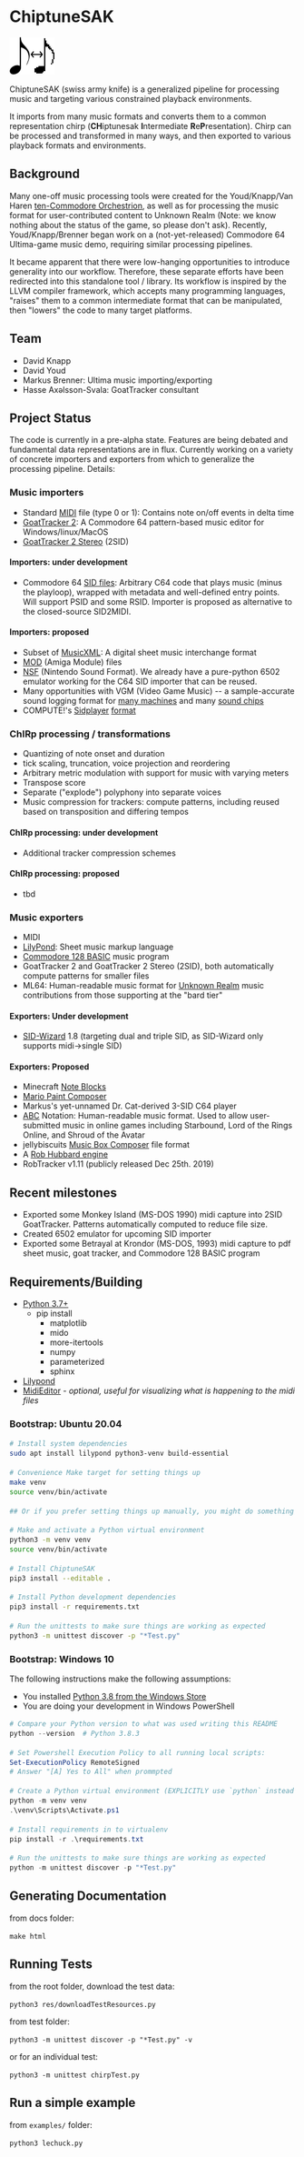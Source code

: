 # ChiptuneSAK

[comment]: # (Note: for now, can't link to image unless authenticated to private repo)
![logo](https://github.com/c64cryptoboy/ChiptuneSAK/blob/master/res/logoSmall.png)

ChiptuneSAK (swiss army knife) is a generalized pipeline for processing music and targeting various constrained playback environments.

It imports from many music formats and converts them to a common representation chirp (**CH**iptunesak **I**ntermediate **R**e**P**resentation).  Chirp can be processed and transformed in many ways, and then exported to various playback formats and environments.

## Background

Many one-off music processing tools were created for the Youd/Knapp/Van Haren [ten-Commodore Orchestrion](https://hackaday.com/2019/09/07/how-many-commodores-does-it-take-to-crack-a-nut/), as well as for processing the music format for user-contributed content to Unknown Realm (Note: we know nothing about the status of the game, so please don't ask).  Recently, Youd/Knapp/Brenner began work on a (not-yet-released) Commodore 64 Ultima-game music demo, requiring similar processing pipelines.

It became apparent that there were low-hanging opportunities to introduce generality into our workflow.  Therefore, these separate efforts have been redirected into this standalone tool / library.  Its workflow is inspired by the LLVM compiler framework, which accepts many programming languages, "raises" them to a common intermediate format that can be manipulated, then "lowers" the code to many target platforms.

## Team

* David Knapp
* David Youd
* Markus Brenner: Ultima music importing/exporting
* Hasse Axəlsson-Svala: GoatTracker consultant

## Project Status

The code is currently in a pre-alpha state.  Features are being debated and fundamental data representations are in flux.  Currently working on a variety of concrete importers and exporters from which to generalize the processing pipeline.  Details:

### Music importers

* Standard [MIDI](https://www.midi.org/specifications) file (type 0 or 1):  Contains note on/off events in delta time
* [GoatTracker 2](https://sourceforge.net/p/goattracker2/code/HEAD/tree/): A Commodore 64 pattern-based music editor for Windows/linux/MacOS
* [GoatTracker 2 Stereo](https://sourceforge.net/projects/goattracker2/files/GoatTracker%202%20Stereo/) (2SID)

#### Importers: under development

* Commodore 64 [SID files](https://www.hvsc.c64.org/download/C64Music/DOCUMENTS/SID_file_format.txt): Arbitrary C64 code that plays music (minus the playloop), wrapped with metadata and well-defined entry points.  Will support PSID and some RSID.  Importer is proposed as alternative to the closed-source SID2MIDI.

#### Importers: proposed

* Subset of [MusicXML](https://www.musicxml.com/for-developers/): A digital sheet music interchange format
* [MOD](http://web.archive.org/web/20120806024858/http://16-bits.org/mod/) (Amiga Module) files
* [NSF](https://wiki.nesdev.com/w/index.php/NSF) (Nintendo Sound Format).  We already have a pure-python 6502 emulator working for the C64 SID importer that can be reused.
* Many opportunities with VGM (Video Game Music)  -- a sample-accurate sound logging format for [many machines](https://vgmrips.net/packs/systems) and many [sound chips](https://vgmrips.net/packs/chips)
* COMPUTE!'s [Sidplayer](https://archive.org/details/Computes_Music_System_for_the_Commodore_128_and_64/mode/2up) [format](https://ist.uwaterloo.ca/~schepers/formats/SIDPLAY.TXT)

### ChIRp processing / transformations

* Quantizing of note onset and duration
* tick scaling, truncation, voice projection and reordering
* Arbitrary metric modulation with support for music with varying meters
* Transpose score
* Separate ("explode") polyphony into separate voices
* Music compression for trackers: compute patterns, including reused based on transposition and differing tempos

#### ChIRp processing: under development

* Additional tracker compression schemes

#### ChIRp processing: proposed

* tbd

### Music exporters

* MIDI
* [LilyPond](http://lilypond.org/doc/v2.19/Documentation/notation.pdf): Sheet music markup language
* [Commodore 128 BASIC](https://www.c64-wiki.com/wiki/BASIC#Overview_of_BASIC_Version_7.0_Commands) music program
* GoatTracker 2 and GoatTracker 2 Stereo (2SID), both automatically compute patterns for smaller files
* ML64: Human-readable music format for [Unknown Realm](https://www.kickstarter.com/projects/stirringdragongames/unknown-realm-an-8bit-rpg-for-pc-and-commodore-64) music contributions from those supporting at the "bard tier"

#### Exporters: Under development

* [SID-Wizard](https://sourceforge.net/p/sid-wizard/code/HEAD/tree/) 1.8 (targeting dual and triple SID, as SID-Wizard only supports midi->single SID)

#### Exporters: Proposed

* Minecraft [Note Blocks](https://minecraft.gamepedia.com/Note_Block)
* [Mario Paint Composer](https://mariopaintcomposer.proboards.com/)
* Markus's yet-unnamed Dr. Cat-derived 3-SID C64 player
* [ABC](http://abcnotation.com/wiki/abc:standard:v2.1) Notation: Human-readable music format.  Used to allow user-submitted music in online games including Starbound, Lord of the Rings Online, and Shroud of the Avatar
* jellybiscuits [Music Box Composer](http://www.jellybiscuits.com/?page_id=951) file format
* A [Rob Hubbard engine](https://www.1xn.org/text/C64/rob_hubbards_music.txt)
* RobTracker v1.11 (publicly released Dec 25th. 2019)

## Recent milestones

* Exported some Monkey Island (MS-DOS 1990) midi capture into 2SID GoatTracker.  Patterns automatically computed to reduce file size.
* Created 6502 emulator for upcoming SID importer
* Exported some Betrayal at Krondor (MS-DOS, 1993) midi capture to pdf sheet music, goat tracker, and Commodore 128 BASIC program

## Requirements/Building

* [Python 3.7+](https://www.python.org/downloads/)
    * pip install
        * matplotlib
        * mido
        * more-itertools
        * numpy
        * parameterized
        * sphinx
* [Lilypond](https://lilypond.org/download.html)
* [MidiEditor](https://www.midieditor.org/) - *optional, useful for visualizing what is happening to the midi files*

### Bootstrap: Ubuntu 20.04

```bash
# Install system dependencies
sudo apt install lilypond python3-venv build-essential

# Convenience Make target for setting things up
make venv
source venv/bin/activate

## Or if you prefer setting things up manually, you might do something like:

# Make and activate a Python virtual environment
python3 -m venv venv
source venv/bin/activate

# Install ChiptuneSAK
pip3 install --editable .

# Install Python development dependencies
pip3 install -r requirements.txt

# Run the unittests to make sure things are working as expected
python3 -m unittest discover -p "*Test.py"
```

### Bootstrap: Windows 10

The following instructions make the following assumptions:

* You installed [Python 3.8 from the Windows Store](https://www.microsoft.com/en-us/p/python-38/9mssztt1n39l)
* You are doing your development in Windows PowerShell

```ps1
# Compare your Python version to what was used writing this README
python --version  # Python 3.8.3

# Set Powershell Execution Policy to all running local scripts:
Set-ExecutionPolicy RemoteSigned
# Answer "[A] Yes to All" when prommpted

# Create a Python virtual environment (EXPLICITLY use `python` instead of `python3`)
python -m venv venv
.\venv\Scripts\Activate.ps1

# Install requirements in to virtualenv
pip install -r .\requirements.txt

# Run the unittests to make sure things are working as expected
python -m unittest discover -p "*Test.py"
```

## Generating Documentation

from docs folder:

`make html`

## Running Tests

from the root folder, download the test data:

`python3 res/downloadTestResources.py`

from test folder:

`python3 -m unittest discover -p "*Test.py" -v`

or for an individual test:

`python3 -m unittest chirpTest.py`

## Run a simple example

from `examples/` folder:

`python3 lechuck.py`
